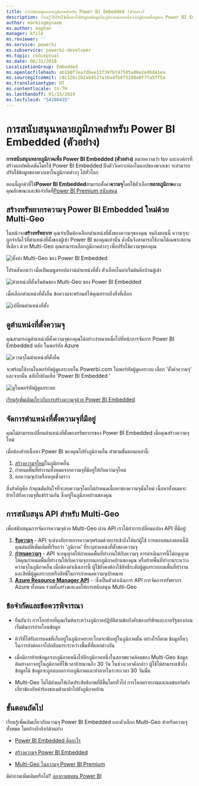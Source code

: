 ```yaml
---
title: การสนับสนุนหลายภูมิภาคสำหรับ Power BI Embedded (ตัวอย่าง)
description: เรียนรู้วิธีปรับใช้เนื้อหาไปยังศูนย์ข้อมูลในภูมิภาคนอกเหนือจากภูมิภาคที่อยู่ของ Power BI Embedded
author: markingmyname
ms.author: maghan
manager: kfile
ms.reviewer: ''
ms.service: powerbi
ms.subservice: powerbi-developer
ms.topic: conceptual
ms.date: 08/31/2018
LocalizationGroup: Embedded
ms.openlocfilehash: ab1b0f7ea7dbee13f39fbf47505a00e2ed6d41ea
ms.sourcegitcommit: c8c126c1b2ab4527a16a4fb8f5208e0f7fa5ff5a
ms.translationtype: HT
ms.contentlocale: th-TH
ms.lasthandoff: 01/15/2019
ms.locfileid: "54280435"
---
```

# <a name="multi-geo-support-for-power-bi-embedded-preview"></a>การสนับสนุนหลายภูมิภาคสำหรับ Power BI Embedded (ตัวอย่าง)

**การสนับสนุนหลายภูมิภาคเพื่อ Power BI Embedded (ตัวอย่าง)** หมายความว่า Isv และองค์กรที่สร้างแอปพลิเคชันโดยใช้ Power BI Embedded ฝังตัววิเคราะห์ลงในแอปของพวกเขา จะสามารถปรับใช้ข้อมูลของพวกเขาในภูมิภาคต่างๆ ได้ทั่วโลก

ตอนนี้ลูกค้าที่ใช้**Power BI Embedded**สามารถตั้งค่า**ความจุ**โดยใช้ตัวเลือก**หลายภูมิภาค**ตามคุณลักษณะและข้อจำกัดที่[Power BI Premium สนับสนุน](../service-admin-premium-Multi-Geo.md)

## <a name="creating-new-power-bi-embedded-capacity-resource-with-multi-geo"></a>สร้างทรัพยากรความจุ Power BI Embedded ใหม่ด้วย Multi-Geo

ในหน้าจอ**สร้างทรัพยากร** คุณจำเป็นต้องเลือกตำแหน่งที่ตั้งของความจุของคุณ จนถึงตอนนี้ ความจุจะถูกจำกัดไว้ที่ตำแหน่งที่ตั้งของผู้เช่า Power BI ของคุณเท่านั้น ดังนั้นจึงสามารถใช้งานได้เฉพาะสถานที่เดียว ด้วย Multi-Geo คุณสามารถเลือกภูมิภาคต่างๆ เพื่อปรับใช้ความจุของคุณ

![ตั้งค่า Multi-Geo ของ Power BI Embedded](media/embedded-multi-geo/pbie-multi-geo-setup.png)

โปรดสังเกตว่า เมื่อเปิดเมนูดรอปดาวน์ตำแหน่งที่ตั้ง ตัวเลือกในค่าเริ่มต้นคือบ้านผู้เช่า
  
![ตำแหน่งที่ตั้งเริ่มต้นของ Multi-Geo ของ Power BI Embedded](media/embedded-multi-geo/pbie-multi-geo-default-location.png)

เมื่อเลือกตำแหน่งที่ตั้งอื่น ข้อความจะพร้อมท์ให้คุณทราบถึงสิ่งที่เลือก

![เปลี่ยนตำแหน่งที่ตั้ง](media/embedded-multi-geo/pbie-multi-geo-location-change.png)

## <a name="view-capacity-location"></a>ดูตำแหน่งที่ตั้งความจุ

คุณสามารถดูตำแหน่งที่ตั้งความจุของคุณได้อย่างง่ายดายเมื่อไปที่หน้าการจัดการ Power BI Embedded หลัก ในพอร์ทัล Azure

![ความจุในตำแหน่งที่ตั้งอื่น](media/embedded-multi-geo/pbie-multi-geo-location-different.png)

จะพร้อมใช้งานในพอร์ทัลผู้ดูแลระบบใน Powerbi.com ในพอร์ทัลผู้ดูแลระบบ เลือก 'ตั้งค่าความจุ' และจากนั้น สลับไปยังแท็บ 'Power BI Embedded '

![ดูในพอร์ทัลผู้ดูแลระบบ](media/embedded-multi-geo/pbie-multi-geo-admin-portal.png)

[เรียนรู้เพิ่มเติมเกี่ยวกับการสร้างความจุด้วย Power BI Embedded](azure-pbie-create-capacity.md)

## <a name="manage-existing-capacities-location"></a>จัดการตำแหน่งที่ตั้งความจุที่มีอยู่

คุณไม่สามารถเปลี่ยนตำแหน่งที่ตั้งของทรัพยากรของ Power BI Embedded เมื่อคุณสร้างความจุใหม่

เมื่อต้องย้ายเนื้อหา Power BI ของคุณไปยังภูมิภาคอื่น ทำตามขั้นตอนเหล่านี้:

1. [สร้างความจุใหม่](azure-pbie-create-capacity.md)ในภูมิภาคอื่น
2. กำหนดพื้นที่ทำงานทั้งหมดจากความจุที่มีอยู่ให้กับความจุใหม่
3. ลบความจุเก่าหรือหยุดชั่วคราว

สิ่งสำคัญคือ ถ้าคุณตัดสินใจที่จะลบความจุโดยไม่กำหนดเนื้อหาของความจุนั้นใหม่ เนื้อหาทั้งหมดจะย้ายไปยังความจุที่แชร์ร่วมกัน ซึ่งอยู่ในภูมิภาคบ้านของคุณ

## <a name="api-support-for-multi-geo"></a>การสนับสนุน API สำหรับ Multi-Geo

เพื่อสนับสนุนการจัดการความจุด้วย Multi-Geo ผ่าน API เราได้ทำการเปลี่ยนแปลง API ที่มีอยู่:

1. **[รับความจุ](https://docs.microsoft.com/rest/api/power-bi/capacities/getcapacities)**  - API จะส่งกลับรายการความจุพร้อมด้วยการเข้าถึงให้แก่ผู้ใช้ การตอบสนองตอนนี้มีคุณสมบัติเพิ่มเติมที่เรียกว่า 'ภูมิภาค' ที่ระบุตำแหน่งที่ตั้งของความจุ
2. **[กำหนดความจุ](https://docs.microsoft.com/rest/api/power-bi/capacities)**  - API จะอนุญาตให้กำหนดพื้นที่ทำงานให้กับความจุ การดำเนินการนี้ไม่อนุญาตให้คุณกำหนดพื้นที่ทำงานให้กับความจุภายนอกภูมิภาคบ้านของคุณ หรือย้ายพื้นที่ทำงานระหว่างความจุในภูมิภาคอื่น เมื่อต้องดำเนินการนี้ ผู้ใช้ยังคงต้องใช้สิทธิ์ระดับผู้ดูแลระบบบนพื้นที่ทำงาน และสิทธิ์ผู้ดูแลระบบหรือสิทธิ์ในการกำหนดความจุเป้าหมาย
3. **[ Azure Resource Manager API](https://docs.microsoft.com/rest/api/power-bi-embedded/capacities)**  - :ซึ่งเป็นตัวดำเนินการ API การจัดการทรัพยากร Azure ทั้งหมด รวมทั้ง*สร้าง*และ*ลบ*ให้การสนับสนุน Multi-Geo

## <a name="limitations-and-considerations"></a>ข้อจำกัดและข้อควรพิจารณา

* ยืนยันว่า การโยกย้ายที่คุณเริ่มต้นระหว่างภูมิภาคปฏิบัติตามข้อบังคับของบริษัทและภาครัฐของก่อนเริ่มต้นการถ่ายโอนข้อมูล

* คิวรีที่ได้รับการแคชที่เก็บอยู่ในภูมิภาคระยะไกลจะพักอยู่ในภูมิภาคนั้น อย่างไรก็ตาม ข้อมูลอื่นๆ ในการส่งต่ออาจไปกลับมาระระหว่างพื้นที่ที่แตกต่างกัน

* เมื่อมีการย้ายข้อมูลจากภูมิภาคหนึ่งไปอีกภูมิภาคหนึ่งในสภาพแวดล้อมของ Multi-Geo ข้อมูลต้นทางอาจอยู่ในภูมิภาคที่ใช้เวลาย้ายนานถึง 30 วัน ในช่วงเวลาดังกล่าว ผู้ใช้ไม่สามารถเข้าถึงข้อมูลได้ ข้อมูลจะถูกลบออกจากภูมิภาคและทำลายในระยะเวลา 30 วันนั้น

* Multi-Geo ไม่ได้ส่งผลให้เกิดประสิทธิภาพที่ดีขึ้นโดยทั่วไป การโหลดรายงานและแดชบอร์ดยังเกี่ยวข้องกับคำร้องขอเมต้าดาต้าไปยังภูมิภาคบ้าน

## <a name="next-steps"></a>ขั้นตอนถัดไป

เรียนรู้เพิ่มเติมเกี่ยวกับความจุ Power BI Embedded และตัวเลือก Multi-Geo สำหรับความจุทั้งหมด โดยอ้างอิงลิงก์ด้านล่าง

* [Power BI Embedded คืออะไร](azure-pbie-what-is-power-bi-embedded.md)

* [สร้างความจุ Power BI Embedded](azure-pbie-create-capacity.md)

* [Multi-Geo ในความจุ Power BI Premium](../service-admin-premium-multi-geo.md)

มีคำถามเพิ่มเติมหรือไม่? [ลองถามชุมชน Power BI](http://community.powerbi.com/)